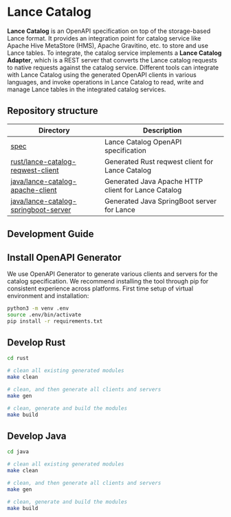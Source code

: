 # Lance Catalog

**Lance Catalog** is an OpenAPI specification on top of the storage-based Lance format.
It provides an integration point for catalog service like Apache Hive MetaStore (HMS), Apache Gravitino, etc. 
to store and use Lance tables. To integrate, the catalog service implements a **Lance Catalog Adapter**, 
which is a REST server that converts the Lance catalog requests to native requests against the catalog service.
Different tools can integrate with Lance Catalog using the generated OpenAPI clients in various languages,
and invoke operations in Lance Catalog to read, write and manage Lance tables in the integrated catalog services.

## Repository structure

| Directory                                                                      | Description                                         |
|--------------------------------------------------------------------------------|-----------------------------------------------------|
| [spec](./spec)                                                                 | Lance Catalog OpenAPI specification                 |
| [rust/lance-catalog-reqwest-client](./rust/lance-catalog-reqwest-client)       | Generated Rust reqwest client for Lance Catalog     |
| [java/lance-catalog-apache-client](./java/lance-catalog-apache-client)         | Generated Java Apache HTTP client for Lance Catalog |
| [java/lance-catalog-springboot-server](./java/lance-catalog-springboot-server) | Generated Java SpringBoot server for Lance          |

## Development Guide

## Install OpenAPI Generator

We use OpenAPI Generator to generate various clients and servers for the catalog specification.
We recommend installing the tool through pip for consistent experience across platforms.
First time setup of virtual environment and installation:

```bash
python3 -m venv .env
source .env/bin/activate
pip install -r requirements.txt
```

## Develop Rust

```bash
cd rust

# clean all existing generated modules
make clean

# clean, and then generate all clients and servers
make gen 

# clean, generate and build the modules 
make build
```

## Develop Java

```bash
cd java

# clean all existing generated modules
make clean

# clean, and then generate all clients and servers
make gen 

# clean, generate and build the modules 
make build
```
